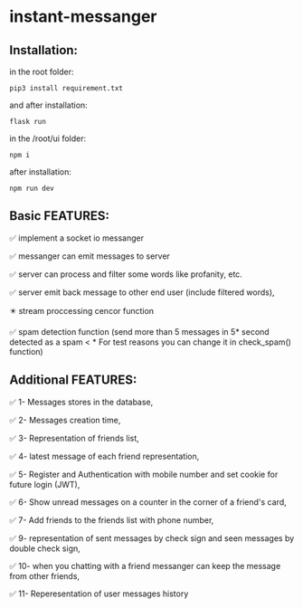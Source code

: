 # instant-messanger
## Installation:
‍‍‍‍in the root folder:

`pip3 install requirement.txt`

and after installation:

`flask run`

in the /root/ui folder:

`npm i`

after installation:

`npm run dev`

## Basic FEATURES:

:white_check_mark:	implement a socket io messanger

:white_check_mark:	messanger can emit messages to server

:white_check_mark:	server can process and filter some words like profanity, etc.

:white_check_mark:	server emit back message to other end user (include filtered words),

:eight_pointed_black_star: stream proccessing cencor function 	

:white_check_mark: spam detection function (send more than 5 messages in 5* second detected as a spam < * For test reasons you can change it in check_spam() function)

## Additional FEATURES:

:white_check_mark:	1- Messages stores in the database,

:white_check_mark:	2- Messages creation time, 

:white_check_mark:	3- Representation of friends list,

:white_check_mark:	4- latest message of each friend representation, 

:white_check_mark:	5- Register and Authentication with mobile number and set cookie for future login (JWT),

:white_check_mark:	6- Show unread messages on a counter in the corner of a friend's card,

:white_check_mark:	7- Add friends to the friends list with phone number, 

:white_check_mark:	9- representation of sent messages by check sign and seen messages by double check sign,

:white_check_mark:	10- when you chatting with a friend messanger can keep the message from other friends,

:white_check_mark:	11- Reperesentation of user messages history
